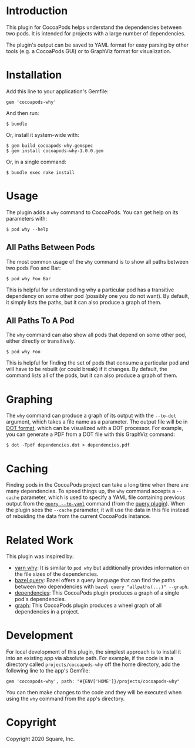 # Introduction

This plugin for CocoaPods helps understand the dependencies between two pods. It is intended for projects with a large number of dependencies.

The plugin's output can be saved to YAML format for easy parsing by other tools (e.g. a CocoaPods GUI) or to GraphViz format for visualization.

# Installation

Add this line to your application's Gemfile:

    gem 'cocoapods-why'

And then run:

    $ bundle

Or, install it system-wide with:

    $ gem build cocoapods-why.gemspec
	$ gem install cocoapods-why-1.0.0.gem

Or, in a single command:

    $ bundle exec rake install

# Usage

The plugin adds a `why` command to CocoaPods. You can get help on its parameters with:

    $ pod why --help

## All Paths Between Pods

The most common usage of the `why` command is to show all paths between two pods Foo and Bar:

    $ pod why Foo Bar

This is helpful for understanding why a particular pod has a transitive dependency on some other pod (possibly one you do not want). By default, it simply lists the paths, but it can also produce a graph of them.

## All Paths To A Pod

The `why` command can also show all pods that depend on some other pod, either directly or transitively.

    $ pod why Foo

This is helpful for finding the set of pods that consume a particular pod and will have to be rebuilt (or could break) if it changes. By default, the command lists all of the pods, but it can also produce a graph of them.

# Graphing

The `why` command can produce a graph of its output with the `--to-dot` argument, which takes a file name as a parameter. The output file will be in [DOT format](https://en.wikipedia.org/wiki/DOT_\(graph_description_language\)), which can be visualized with a DOT processor. For example, you can generate a PDF from a DOT file with this GraphViz command:

    $ dot -Tpdf dependencies.dot > dependencies.pdf

# Caching

Finding pods in the CocoaPods project can take a long time when there are many dependencies. To speed things up, the `why` command accepts a `--cache` parameter, which is used to specify a YAML file containing previous output from the [`query --to-yaml`](https://github.com/square/cocoapods-query) command (from the [query plugin](https://github.com/square/cocoapods-query)). When the plugin sees the `--cache` parameter, it will use the data in this file instead of rebuiding the data from the current CocoaPods instance.

# Related Work

This plugin was inspired by:

* [yarn why](https://classic.yarnpkg.com/en/docs/cli/why/): It is similar to `pod why` but additionally provides information on the file sizes of the dependencies.
* [bazel query](https://docs.bazel.build/versions/master/query-how-to.html): Bazel offers a query language that can find the paths between two dependencies with `bazel query "allpaths(...)" --graph`.
* [dependencies](https://github.com/segiddins/cocoapods-dependencies): This CocoaPods plugin produces a graph of a single pod's dependencies.
* [graph](https://github.com/erickjung/cocoapods-graph): This CocoaPods plugin produces a wheel graph of all dependencies in a project.

# Development

For local development of this plugin, the simplest approach is to install it into an existing app via absolute path. For example, if the code is in a directory called `projects/cocoapods-why` off the home directory, add the following line to the app's Gemfile:

    gem 'cocoapods-why', path: "#{ENV['HOME']}/projects/cocoapods-why"

You can then make changes to the code and they will be executed when using the `why` command from the app's directory.

# Copyright

Copyright 2020 Square, Inc.
